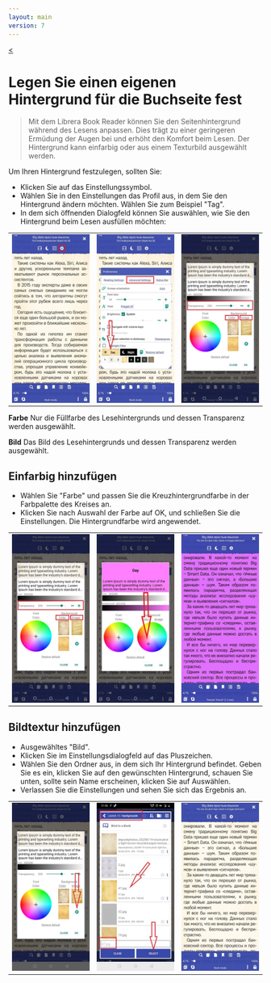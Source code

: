 ```yaml
---
layout: main
version: 7
---
```

[<](/wiki/faq/de)

# Legen Sie einen eigenen Hintergrund für die Buchseite fest

> Mit dem Librera Book Reader können Sie den Seitenhintergrund während des Lesens anpassen. Dies trägt zu einer geringeren Ermüdung der Augen bei und erhöht den Komfort beim Lesen.
Der Hintergrund kann einfarbig oder aus einem Texturbild ausgewählt werden.

Um Ihren Hintergrund festzulegen, sollten Sie:

* Klicken Sie auf das Einstellungssymbol.
* Wählen Sie in den Einstellungen das Profil aus, in dem Sie den Hintergrund ändern möchten. Wählen Sie zum Beispiel &quot;Tag&quot;.
* In dem sich öffnenden Dialogfeld können Sie auswählen, wie Sie den Hintergrund beim Lesen ausfüllen möchten:

||||
|-|-|-|
|![](1.jpg)|![](2.jpg)|![](3.jpg)|


**Farbe** Nur die Füllfarbe des Lesehintergrunds und dessen Transparenz werden ausgewählt.

**Bild** Das Bild des Lesehintergrunds und dessen Transparenz werden ausgewählt.

## Einfarbig hinzufügen

* Wählen Sie &quot;Farbe&quot; und passen Sie die Kreuzhintergrundfarbe in der Farbpalette des Kreises an.
* Klicken Sie nach Auswahl der Farbe auf OK, und schließen Sie die Einstellungen. Die Hintergrundfarbe wird angewendet.

||||
|-|-|-|
|![](3.jpg)|![](5.jpg)|![](8.jpg)|



## Bildtextur hinzufügen

* Ausgewähltes &quot;Bild&quot;.
* Klicken Sie im Einstellungsdialogfeld auf das Pluszeichen.
* Wählen Sie den Ordner aus, in dem sich Ihr Hintergrund befindet. Geben Sie es ein, klicken Sie auf den gewünschten Hintergrund, schauen Sie unten, sollte sein Name erscheinen, klicken Sie auf Auswählen.
* Verlassen Sie die Einstellungen und sehen Sie sich das Ergebnis an.

||||
|-|-|-|
|![](7.jpg)|![](4.jpg)|![](9.jpg)|




